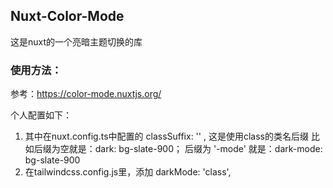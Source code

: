 ## Nuxt-Color-Mode
这是nuxt的一个亮暗主题切换的库

### 使用方法：
参考：https://color-mode.nuxtjs.org/

个人配置如下：
1. 其中在nuxt.config.ts中配置的 classSuffix: '' , 这是使用class的类名后缀
比如后缀为空就是：dark: bg-slate-900； 后缀为 '-mode' 就是：dark-mode: bg-slate-900
2. 在tailwindcss.config.js里，添加  darkMode: 'class',
